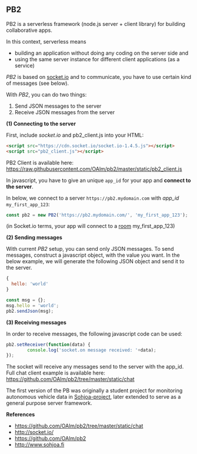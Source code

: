 
## PB2 

PB2 is a serverless framework (node.js server + client library) for building collaborative apps. 

In this context, serverless means 
* building an application without doing any coding on the server side and 
* using the same server instance for different client applications (as a service)

*PB2* is based on [socket.io](http://socket.io) and to communicate, you have to use certain kind of
messages (see below).

With *PB2*, you can do two things:
1. Send JSON messages to the server
2. Receive JSON messages from the server

**(1) Connecting to the server**

First, include *socket.io* and pb2_client.js into your HTML:
```html
<script src="https://cdn.socket.io/socket.io-1.4.5.js"></script>
<script src="pb2_client.js"></script>
```

PB2 Client is available here: https://raw.githubusercontent.com/OAlm/pb2/master/static/pb2_client.js

In javascript, you have to give an unique ```app_id``` for your app and **connect to the server**. 

In below, we connect to a server ```https://pb2.mydomain.com``` with *app_id* ```my_first_app_123```:

```js
const pb2 = new PB2('https://pb2.mydomain.com/', 'my_first_app_123');
```
(in Socket.io terms, your app will connect to a [room](http://socket.io/docs/rooms-and-namespaces/) my_first_app_123)

**(2) Sending messages**

With current *PB2* setup, you can send only JSON messages. To send messages, construct a javascript object,
with the value you want. In the below example, we will generate the following JSON object and send it to the server.
```js
{
  hello: 'world'
}
```

```js
const msg = {};
msg.hello = 'world';
pb2.sendJson(msg);
```
**(3) Receiving messages**

In order to receive messages, the following javascript code can be used:
```js
pb2.setReceiver(function(data) {
		console.log('socket.on message received: '+data);
});
```
The socket will receive any messages send to the server with the app_id.
Full chat client example is available here: https://github.com/OAlm/pb2/tree/master/static/chat

The first version of the PB was originally a student project for monitoring autonomous vehicle data in [Sohjoa-project](http://www.sohjoa.fi), later extended to serve as a general purpose server framework.

**References**

* https://github.com/OAlm/pb2/tree/master/static/chat
* http://socket.io/
* https://github.com/OAlm/pb2
* http://www.sohjoa.fi




